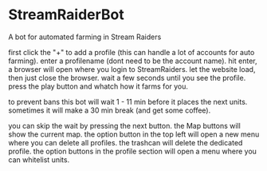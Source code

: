 # StreamRaiderBot
A bot for automated farming in Stream Raiders

first click the "+" to add a profile (this can handle a lot of accounts for auto farming).
enter a profilename (dont need to be the account name).
hit enter, a browser will open where you login to StreamRaiders.
let the website load, then just close the browser.
wait a few seconds until you see the profile.
press the play button and whatch how it farms for you.

to prevent bans this bot will wait 1 - 11 min before it places the next units.
sometimes it will make a 30 min break (and get some coffee).

you can skip the wait by pressing the next button.
the Map buttons will show the current map.
the option button in the top left will open a new menu where you can delete all profiles.
the trashcan will delete the dedicated profile.
the option buttons in the profile section will open a menu where you can whitelist units.
